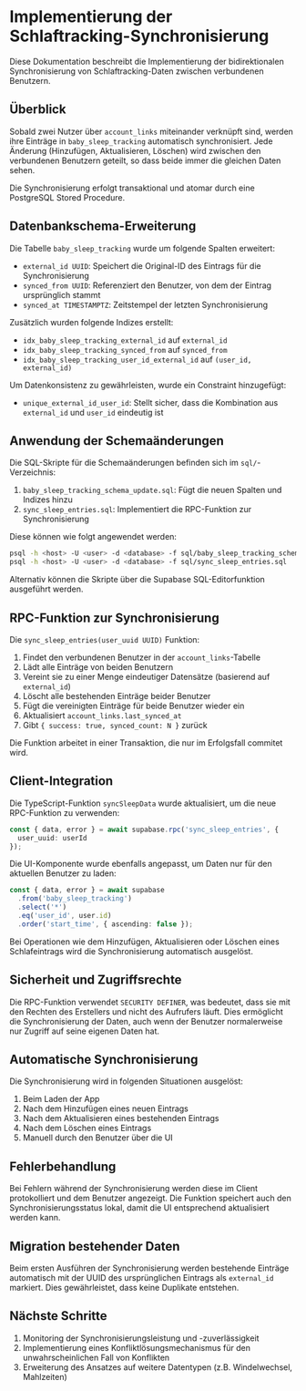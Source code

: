 # Implementierung der Schlaftracking-Synchronisierung

Diese Dokumentation beschreibt die Implementierung der bidirektionalen Synchronisierung von Schlaftracking-Daten zwischen verbundenen Benutzern.

## Überblick

Sobald zwei Nutzer über `account_links` miteinander verknüpft sind, werden ihre Einträge in `baby_sleep_tracking` automatisch synchronisiert. Jede Änderung (Hinzufügen, Aktualisieren, Löschen) wird zwischen den verbundenen Benutzern geteilt, so dass beide immer die gleichen Daten sehen.

Die Synchronisierung erfolgt transaktional und atomar durch eine PostgreSQL Stored Procedure.

## Datenbankschema-Erweiterung

Die Tabelle `baby_sleep_tracking` wurde um folgende Spalten erweitert:

- `external_id UUID`: Speichert die Original-ID des Eintrags für die Synchronisierung
- `synced_from UUID`: Referenziert den Benutzer, von dem der Eintrag ursprünglich stammt
- `synced_at TIMESTAMPTZ`: Zeitstempel der letzten Synchronisierung

Zusätzlich wurden folgende Indizes erstellt:

- `idx_baby_sleep_tracking_external_id` auf `external_id`
- `idx_baby_sleep_tracking_synced_from` auf `synced_from`
- `idx_baby_sleep_tracking_user_id_external_id` auf `(user_id, external_id)`

Um Datenkonsistenz zu gewährleisten, wurde ein Constraint hinzugefügt:

- `unique_external_id_user_id`: Stellt sicher, dass die Kombination aus `external_id` und `user_id` eindeutig ist

## Anwendung der Schemaänderungen

Die SQL-Skripte für die Schemaänderungen befinden sich im `sql/`-Verzeichnis:

1. `baby_sleep_tracking_schema_update.sql`: Fügt die neuen Spalten und Indizes hinzu
2. `sync_sleep_entries.sql`: Implementiert die RPC-Funktion zur Synchronisierung

Diese können wie folgt angewendet werden:

```bash
psql -h <host> -U <user> -d <database> -f sql/baby_sleep_tracking_schema_update.sql
psql -h <host> -U <user> -d <database> -f sql/sync_sleep_entries.sql
```

Alternativ können die Skripte über die Supabase SQL-Editorfunktion ausgeführt werden.

## RPC-Funktion zur Synchronisierung

Die `sync_sleep_entries(user_uuid UUID)` Funktion:

1. Findet den verbundenen Benutzer in der `account_links`-Tabelle
2. Lädt alle Einträge von beiden Benutzern
3. Vereint sie zu einer Menge eindeutiger Datensätze (basierend auf `external_id`)
4. Löscht alle bestehenden Einträge beider Benutzer
5. Fügt die vereinigten Einträge für beide Benutzer wieder ein
6. Aktualisiert `account_links.last_synced_at`
7. Gibt `{ success: true, synced_count: N }` zurück

Die Funktion arbeitet in einer Transaktion, die nur im Erfolgsfall commitet wird.

## Client-Integration

Die TypeScript-Funktion `syncSleepData` wurde aktualisiert, um die neue RPC-Funktion zu verwenden:

```typescript
const { data, error } = await supabase.rpc('sync_sleep_entries', { 
  user_uuid: userId 
});
```

Die UI-Komponente wurde ebenfalls angepasst, um Daten nur für den aktuellen Benutzer zu laden:

```typescript
const { data, error } = await supabase
  .from('baby_sleep_tracking')
  .select('*')
  .eq('user_id', user.id)
  .order('start_time', { ascending: false });
```

Bei Operationen wie dem Hinzufügen, Aktualisieren oder Löschen eines Schlafeintrags wird die Synchronisierung automatisch ausgelöst.

## Sicherheit und Zugriffsrechte

Die RPC-Funktion verwendet `SECURITY DEFINER`, was bedeutet, dass sie mit den Rechten des Erstellers und nicht des Aufrufers läuft. Dies ermöglicht die Synchronisierung der Daten, auch wenn der Benutzer normalerweise nur Zugriff auf seine eigenen Daten hat.

## Automatische Synchronisierung

Die Synchronisierung wird in folgenden Situationen ausgelöst:

1. Beim Laden der App
2. Nach dem Hinzufügen eines neuen Eintrags
3. Nach dem Aktualisieren eines bestehenden Eintrags
4. Nach dem Löschen eines Eintrags
5. Manuell durch den Benutzer über die UI

## Fehlerbehandlung

Bei Fehlern während der Synchronisierung werden diese im Client protokolliert und dem Benutzer angezeigt. Die Funktion speichert auch den Synchronisierungsstatus lokal, damit die UI entsprechend aktualisiert werden kann.

## Migration bestehender Daten

Beim ersten Ausführen der Synchronisierung werden bestehende Einträge automatisch mit der UUID des ursprünglichen Eintrags als `external_id` markiert. Dies gewährleistet, dass keine Duplikate entstehen.

## Nächste Schritte

1. Monitoring der Synchronisierungsleistung und -zuverlässigkeit
2. Implementierung eines Konfliktlösungsmechanismus für den unwahrscheinlichen Fall von Konflikten
3. Erweiterung des Ansatzes auf weitere Datentypen (z.B. Windelwechsel, Mahlzeiten) 